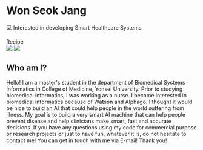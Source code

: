 # Won Seok Jang 
💻 Interested in developing Smart Healthcare Systems

Recipe
\
<img src="https://img.shields.io/badge/Python-black.svg?&style=for-the-badge&logo=Python&logoColor=White">
<img src="https://img.shields.io/badge/R-black.svg?&style=for-the-badge&logo=R&logoColor=White">

## Who am I?
Hello! I am a master's student in the department of Biomedical Systems Informatics in College of Medicine, Yonsei University. Prior to studying biomedical informatics, I was working as a nurse. I became interested in biomedical informatics because of Watson and Alphago. I thought it would be nice to build an AI that could help people in the world suffering from illness. My goal is to build a very smart AI machine that can help people prevent disease and help clinicians make smart, fast and accurate decisions. If you have any questions using my code for commercial purpose or research projects or just to have fun, whatever it is, do not hesitate to contact me! You can get in touch with me via E-mail! Thank you!
